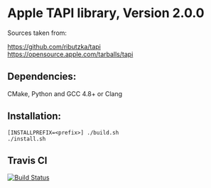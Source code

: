 # Apple TAPI library, Version 2.0.0 # 

Sources taken from: 

https://github.com/ributzka/tapi  
https://opensource.apple.com/tarballs/tapi  

## Dependencies: ##

CMake, Python and GCC 4.8+ or Clang

## Installation: ##

    [INSTALLPREFIX=<prefix>] ./build.sh  
    ./install.sh

## Travis CI ##

[![Build Status](https://travis-ci.org/tpoechtrager/apple-libtapi.svg?branch=2.0.0)](https://travis-ci.org/tpoechtrager/apple-libtapi)
